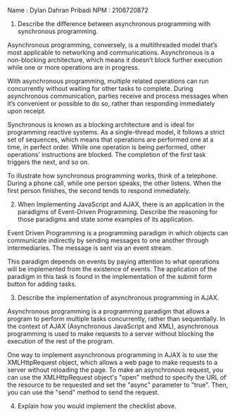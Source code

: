 Name : Dylan Dahran Pribadi
NPM  : 2106720872

1. Describe the difference between asynchronous programming with synchronous programming.

Asynchronous programming, conversely, is a multithreaded model that’s most applicable to networking and communications. Asynchronous is a non-blocking architecture, which means it doesn’t block further execution while one or more operations are in progress.

With asynchronous programming, multiple related operations can run concurrently without waiting for other tasks to complete. During asynchronous communication, parties receive and process messages when it’s convenient or possible to do so, rather than responding immediately upon receipt.

Synchronous is known as a blocking architecture and is ideal for programming reactive systems. As a single-thread model, it follows a strict set of sequences, which means that operations are performed one at a time, in perfect order. While one operation is being performed, other operations’ instructions are blocked. The completion of the first task triggers the next, and so on.

To illustrate how synchronous programming works, think of a telephone. During a phone call, while one person speaks, the other listens. When the first person finishes, the second tends to respond immediately.

2. When Implementing JavaScript and AJAX, there is an application in the paradigms of Event-Driven Programming. Describe the reasoning for those paradigms and state some examples of its application.

Event Driven Programming is a programming paradigm in which objects can communicate indirectly by sending messages to one another through intermediaries. The message is sent via an event stream. 

This paradigm depends on events by paying attention to what operations will be implemented from the existence of events. The application of the paradigm in this task is found in the implementation of the submit form button for adding tasks. 

3. Describe the implementation of asynchronous programming in AJAX.

Asynchronous programming is a programming paradigm that allows a program to perform multiple tasks concurrently, rather than sequentially. In the context of AJAX (Asynchronous JavaScript and XML), asynchronous programming is used to make requests to a server without blocking the execution of the rest of the program.

One way to implement asynchronous programming in AJAX is to use the XMLHttpRequest object, which allows a web page to make requests to a server without reloading the page. To make an asynchronous request, you can use the XMLHttpRequest object's "open" method to specify the URL of the resource to be requested and set the "async" parameter to "true". Then, you can use the "send" method to send the request.

4. Explain how you would implement the checklist above.
